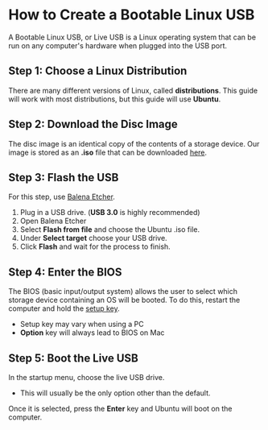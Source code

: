 # How to Create a Bootable Linux USB 
A Bootable Linux USB, or Live USB is a Linux operating system that can be run on any computer's hardware when plugged into the USB port.

## Step 1: Choose a Linux Distribution
There are many different versions of Linux, called **distributions**.  This guide will work with most distributions, but this guide will use **Ubuntu**.
## Step 2: Download the Disc Image
The disc image is an identical copy of the contents of a storage device.  Our image is stored as an **.iso** file that can be downloaded [here](https://ubuntu.com/download/desktop). 
## Step 3: Flash the USB
For this step, use [Balena Etcher](https://www.balena.io/etcher).

1. Plug in a USB drive. (**USB 3.0** is highly recommended)
2. Open Balena Etcher
3. Select **Flash from file** and choose the Ubuntu .iso file.
4. Under **Select target** choose your USB drive.
5. Click **Flash** and wait for the process to finish.

## Step 4: Enter the BIOS
The BIOS (basic input/output system) allows the user to select which storage device containing an OS will be booted. To do this, restart the computer and hold the [setup key](https://www.wikihow.com/Enter-BIOS). 

* Setup key may vary when using a PC
* **Option** key will always lead to BIOS on Mac

## Step 5: Boot the Live USB
In the startup menu, choose the live USB drive.

* This will usually be the only option other than the default.

Once it is selected, press the **Enter** key and Ubuntu will boot on the computer.
